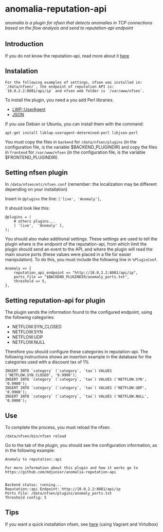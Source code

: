 # anomalia-reputation-api
###### anomalia is a plugin for nfsen that detects anomalies in TCP connections based on the flow analysis and send to reputation-api endpoint

Introduction
------------

If you do not know the reputation-api, read more about it [here](https://github.com/mdjunior/reputation-api)


Instalation
-----------

	For the following examples of settings, nfsen was installed in: `/data/nfsen/`, the endpoint of reputation API is: `10.0.2.2:8081/api/ip` and nfsen web folder is `/var/www/nfsen`.

To install the plugin, you need a you add Perl libraries.
* [LWP::UserAgent](https://metacpan.org/pod/LWP::UserAgent)
* [JSON](https://metacpan.org/pod/JSON)

If you use Debian or Ubuntu, you can install them with the command:

	apt-get install liblwp-useragent-determined-perl libjson-perl

You must copy the files in `backend` for `/data/nfsen/plugins` (in the configuration file, is the variable $BACKEND_PLUGINDIR) and copy the files in `frontend` for `/var/www/nfsen` (in the configuration file, is the variable $FRONTEND_PLUGINDIR).


Setting nfsen plugin
--------------------

In `/data/nfsen/etc/nfsen.conf` (remember: the localization may be different depending on your installation)

Insert in `@plugins` the line: `['live', 'Anomaly'],`

It should look like this:

	@plugins = (
    	# others plugins...
    	[ 'live',  'Anomaly' ],
	);

You should also make additional settings. These settings are used to tell the plugin where is the endpoint of the reputation-api, from which limit the plugin should send an event to the API, and where the plugin will read the main source ports (these values were placed in a file for easier manipulation). To do this, you must include the following line in `%PluginConf`.

	Anomaly => {
		reputation_api_endpoint => "http://10.0.2.2:8081/api/ip",
		ports_file => "$BACKEND_PLUGINDIR/anomaly_ports.txt",
		threshold => 5,
	},


Setting reputation-api for plugin
---------------------------------

The plugin sends the information found to the configured endpoint, using the following categories:
* NETFLOW.SYN_CLOSED
* NETFLOW.SYN
* NETFLOW.UDP
* NETFLOW.NULL


Therefore you should configure these categories in reputation-api. The following instructions shows an insertion example in the database for the categories used with a discount tax of 1%

	INSERT INTO `category` (`category`, `tax`) VALUES ('NETFLOW.SYN_CLOSED', '0.9900');
	INSERT INTO `category` (`category`, `tax`) VALUES ('NETFLOW.SYN', '0.9900');
	INSERT INTO `category` (`category`, `tax`) VALUES ('NETFLOW.UDP', '0.9900');
	INSERT INTO `category` (`category`, `tax`) VALUES ('NETFLOW.NULL', '0.9900');


Use
---

To complete the process, you must reload the nfsen.

	/data/nfsen/bin/nfsen reload

Go to the tab of the plugin, you should see the configuration information, as in the following example:

	Anomaly to reputation::api

	For more information about this plugin and how it works go to https://github.com/mdjunior/anomalia-reputation-api


	Backend status: running...
	Reputation::api Endpoint: http://10.0.2.2:8081/api/ip
	Ports File: /data/nfsen/plugins/anomaly_ports.txt
	Threshold config: 5

Tips
----

If you want a quick installation nfsen, see [here](https://github.com/mdjunior/vagrant-nfsen) (using Vagrant and Virtulbox)

